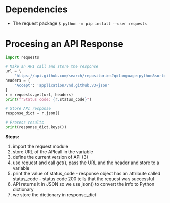 # Dependencies
- The request package
`$ python -m pip install --user requests`

# Procesing an API Response
```python
import requests

# Make an API call and store the response
url = \
    'https://api.github.com/search/repositories?q=language:python&sort=stars'
headers = {
    'Accept': 'application/vnd.github.v3+json'
}
r = requests.get(url, headers)
print(f"Status code: {r.status_code}")

# Store API response
response_dict = r.json()

# Process results
print(response_dict.keys())
```
**Steps:**

1. import the request module
2. store URL of the APIcall in the variable
3. define the current version of API (3)
4. use request and call get(), pass the URL and the header and store to a variable
5. print the value of status_code - response object has an attribute called status_code - status code 200 tells that the request was successful
6. API returns it in JSON so we use json() to convert the info to Python dictionary
7. we store the dictionary in response_dict
